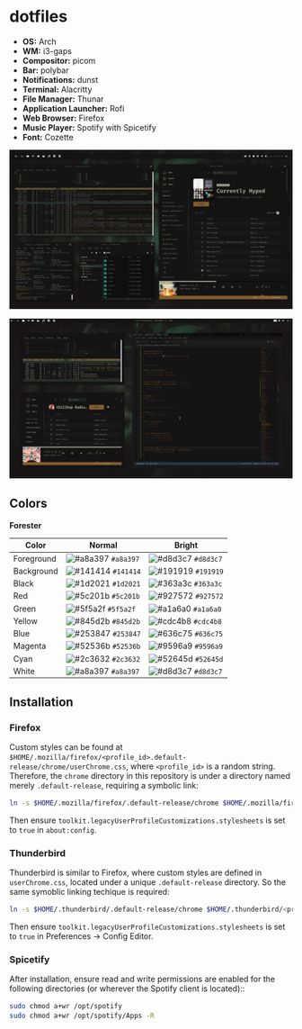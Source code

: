 # dotfiles

- **OS:** Arch
- **WM:** i3-gaps
- **Compositor:** picom
- **Bar:** polybar
- **Notifications:** dunst
- **Terminal:** Alacritty
- **File Manager:** Thunar
- **Application Launcher:** Rofi
- **Web Browser:** Firefox
- **Music Player:** Spotify with Spicetify
- **Font:** Cozette

![](./screenshots/1.png)

![](./screenshots/3.png)

## Colors

**Forester**

|Color      |Normal                                                                    |Bright                                                                    |
|-----------|--------------------------------------------------------------------------|--------------------------------------------------------------------------|
|Foreground |![#a8a397](https://via.placeholder.com/15/a8a397/000000?text=+) `#a8a397` |![#d8d3c7](https://via.placeholder.com/15/d8d3c7/000000?text=+) `#d8d3c7` |
|Background |![#141414](https://via.placeholder.com/15/141414/000000?text=+) `#141414` |![#191919](https://via.placeholder.com/15/191919/000000?text=+) `#191919` |
|Black      |![#1d2021](https://via.placeholder.com/15/1d2021/000000?text=+) `#1d2021` |![#363a3c](https://via.placeholder.com/15/363a3c/000000?text=+) `#363a3c` |
|Red        |![#5c201b](https://via.placeholder.com/15/5c201b/000000?text=+) `#5c201b` |![#927572](https://via.placeholder.com/15/927572/000000?text=+) `#927572` |
|Green      |![#5f5a2f](https://via.placeholder.com/15/5f5a2f/000000?text=+) `#5f5a2f` |![#a1a6a0](https://via.placeholder.com/15/a1a6a0/000000?text=+) `#a1a6a0` |
|Yellow     |![#845d2b](https://via.placeholder.com/15/845d2b/000000?text=+) `#845d2b` |![#cdc4b8](https://via.placeholder.com/15/cdc4b8/000000?text=+) `#cdc4b8` |
|Blue       |![#253847](https://via.placeholder.com/15/253847/000000?text=+) `#253847` |![#636c75](https://via.placeholder.com/15/636c75/000000?text=+) `#636c75` |
|Magenta    |![#52536b](https://via.placeholder.com/15/52536b/000000?text=+) `#52536b` |![#9596a9](https://via.placeholder.com/15/9596a9/000000?text=+) `#9596a9` |
|Cyan       |![#2c3632](https://via.placeholder.com/15/2c3632/000000?text=+) `#2c3632` |![#52645d](https://via.placeholder.com/15/52645d/000000?text=+) `#52645d` |
|White      |![#a8a397](https://via.placeholder.com/15/a8a397/000000?text=+) `#a8a397` |![#d8d3c7](https://via.placeholder.com/15/d8d3c7/000000?text=+) `#d8d3c7` |

## Installation

### Firefox

Custom styles can be found at `$HOME/.mozilla/firefox/<profile_id>.default-release/chrome/userChrome.css`, where `<profile_id>` is a random string. Therefore, the `chrome` directory in this repository is under a directory named merely `.default-release`, requiring a symbolic link:


```bash
ln -s $HOME/.mozilla/firefox/.default-release/chrome $HOME/.mozilla/firefox/<profile_id>.default-release/chrome
```

Then ensure `toolkit.legacyUserProfileCustomizations.stylesheets` is set to `true` in `about:config`.

### Thunderbird

Thunderbird is similar to Firefox, where custom styles are defined in `userChrome.css`, located under a unique `.default-release` directory. So the same symoblic linking techique is required:

```bash
ln -s $HOME/.thunderbird/.default-release/chrome $HOME/.thunderbird/<profile_id>.default-release/chrome
```

Then ensure `toolkit.legacyUserProfileCustomizations.stylesheets` is set to `true` in Preferences -> Config Editor.

### Spicetify

After installation, ensure read and write permissions are enabled for the following directories (or wherever the Spotify client is located)::

```bash
sudo chmod a+wr /opt/spotify
sudo chmod a+wr /opt/spotify/Apps -R
```

